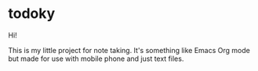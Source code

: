 # todoky
Hi!

This is my little project for note taking. 
It's something like Emacs Org mode but made for use with mobile phone and just text files. 
